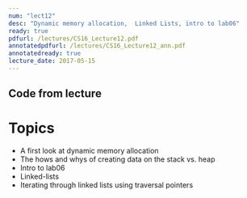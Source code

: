 ```yaml
---
num: "lect12"
desc: "Dynamic memory allocation,  Linked Lists, intro to lab06"
ready: true
pdfurl: /lectures/CS16_Lecture12.pdf
annotatedpdfurl: /lectures/CS16_Lecture12_ann.pdf
annotatedready: true
lecture_date: 2017-05-15 
---
```


## Code from lecture


# Topics
* A first look at dynamic memory allocation
* The hows and whys of creating data on the stack vs. heap
* Intro to lab06
* Linked-lists
* Iterating through linked lists using traversal pointers
